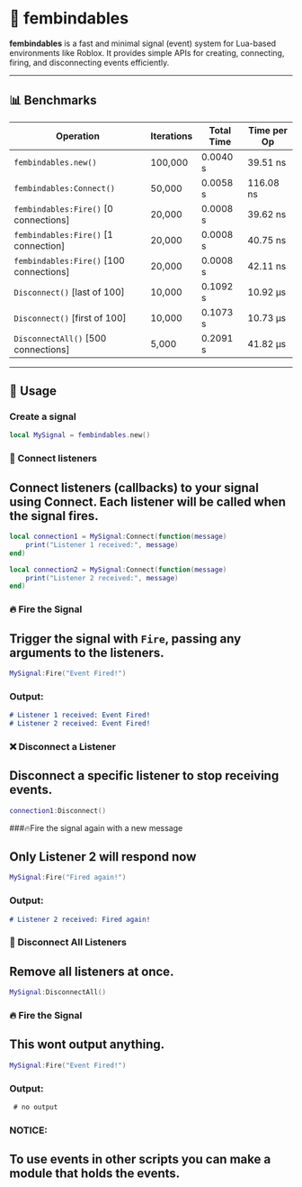 # 🔗 fembindables

**fembindables** is a fast and minimal signal (event) system for Lua-based environments like Roblox. It provides simple APIs for creating, connecting, firing, and disconnecting events efficiently.

---

## 📊 Benchmarks

| Operation                                | Iterations |   Total Time |  Time per Op |
|-----------------------------------------|------------|---------------|---------------|
| `fembindables.new()`                    | 100,000    | 0.0040 s     | 39.51 ns      |
| `fembindables:Connect()`                | 50,000     | 0.0058 s     | 116.08 ns     |
| `fembindables:Fire()` [0 connections]   | 20,000     | 0.0008 s     | 39.62 ns      |
| `fembindables:Fire()` [1 connection]    | 20,000     | 0.0008 s     | 40.75 ns      |
| `fembindables:Fire()` [100 connections] | 20,000     | 0.0008 s     | 42.11 ns      |
| `Disconnect()` [last of 100]            | 10,000     | 0.1092 s     | 10.92 µs      |
| `Disconnect()` [first of 100]           | 10,000     | 0.1073 s     | 10.73 µs      |
| `DisconnectAll()` [500 connections]     | 5,000      | 0.2091 s     | 41.82 µs      |

---

## 🚀 Usage

### Create a signal
```lua
local MySignal = fembindables.new()
```

### 🔗 Connect listeners
## Connect listeners (callbacks) to your signal using Connect. Each listener will be called when the signal fires.
```lua
local connection1 = MySignal:Connect(function(message)
	print("Listener 1 received:", message)
end)

local connection2 = MySignal:Connect(function(message)
	print("Listener 2 received:", message)
end)
```


### 🔥 Fire the Signal
## Trigger the signal with ```Fire```, passing any arguments to the listeners.
```lua
MySignal:Fire("Event Fired!")
```

### Output:
```md
# Listener 1 received: Event Fired!
# Listener 2 received: Event Fired!
```

### ❌ Disconnect a Listener
## Disconnect a specific listener to stop receiving events.
```lua
connection1:Disconnect()
```

###🔥Fire the signal again with a new message
## Only Listener 2 will respond now
```lua
MySignal:Fire("Fired again!")
```

### Output:
```md
# Listener 2 received: Fired again!
```

### 🔁 Disconnect All Listeners
## Remove all listeners at once.
```lua
MySignal:DisconnectAll()
```

### 🔥 Fire the Signal
## This wont output anything.
```lua
MySignal:Fire("Event Fired!")
```
### Output:
```md
 # no output
```

### NOTICE:
## To use events in other scripts you can make a module that holds the events.
